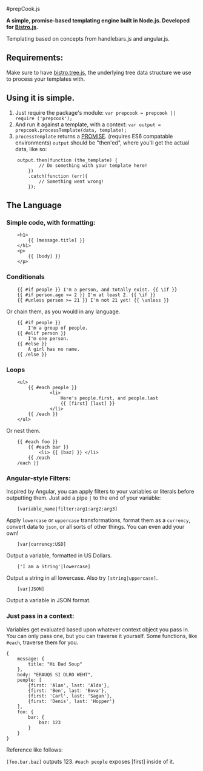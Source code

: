 #prepCook.js

**A simple, promise-based templating engine built in Node.js. 
Developed for [Bistro.js](https://github.com/Atomox/bistro.js).**


Templating based on concepts from handlebars.js and angular.js.


## Requirements:

Make sure to have [bistro.tree.js](https://github.com/Atomox/bistro.js.tree/blob/master/bistro.js.tree.js), the underlying tree data structure we use to process your templates with.


## Using it is simple.

1. Just require the package's module:
  ```var prepcook = prepcook || require ('prepcook');```
2. And run it against a template, with a context:
  ```var output = prepcook.processTemplate(data, template);```
3. `processTemplate` returns a [PROMISE](https://developer.mozilla.org/en-US/docs/Web/JavaScript/Reference/Global_Objects/Promise). (requires ES6 compatable environments) `output` should be "then'ed", where you'll get the actual data, like so:

```
	output.then(function (the_template) {
			// Do something with your template here!
		})
		.catch(function (err){
			// Something went wrong!
		});
```

## The Language

### Simple code, with formatting:


```
	<h1>
		{{ [message.title] }}
	</h1>
	<p>	
		{{ [body] }}
	</p>
```

### Conditionals
```
	{{ #if people }} I'm a person, and totally exist. {{ \if }}
	{{ #if person.age >= 2 }} I'm at least 2. {{ \if }}
	{{ #unless person >= 21 }} I'm not 21 yet! {{ \unless }}

```
Or chain them, as you would in any language.
```
	{{ #if people }}
		I'm a group of people.
	{{ #elif person }}
		I'm one person.
	{{ #else }}
		A girl has no name.
	{{ /else }}
```

### Loops
```
	<ul>
		{{ #each people }}
				<li> 
					Here's people.first, and people.last 
					{{ [first] [last] }}
				</li> 
		{{ /each }}
	</ul>
```

Or nest them.

```
	{{ #each foo }}
		{{ #each bar }}
			<li> {{ [baz] }} </li>
		{{ /each
	/each }}
```

### Angular-style Filters:

Inspired by Angular, you can apply filters to your variables or literals before outputting them. Just add a pipe `|` to the end of your variable:

```
	[variable_name|filter:arg1:arg2:arg3]
```

Apply `lowercase` or `uppercase` transformations, format them as a `currency`, convert data to `json`, or all sorts of other things.
You can even add your own!


``` 
	[var|currency:USD]
```

Output a variable, formatted in US Dollars.

```
	['I am a String'|lowercase]
```
Output a string in all lowercase. Also try `[string|uppercase]`.


```
	[var|JSON]
```
Output a variable in JSON format.

### Just pass in a context:

Variables get evaluated based upon whatever context object you pass in.  You can only pass one, but you can traverse it yourself. Some functions, like `#each`, traverse them for you.

```
{
	message: {
		title: "Hi Dad Soup"
	},
	body: "ERAUQS SI DLRO WEHT",
	people: [
		{first: 'Alan', last: 'Alda'},
		{first: 'Ben', last: 'Bova'},
		{first: 'Carl', last: 'Sagan'},
		{first: 'Denis', last: 'Hopper'}
	],
	foo: {
		bar: {
			baz: 123
		}
	}
}
```

Reference like follows:

`[foo.bar.baz]` outputs 123. `#each people` exposes [first] inside of it.
